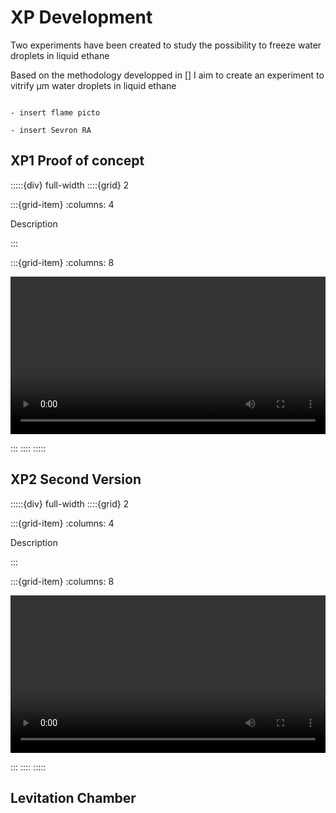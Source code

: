 # XP Development

Two experiments have been created to study the possibility to freeze water droplets in liquid ethane

<p class="emphase"> Based on the methodology developped in [] I aim to create an experiment to vitrify µm water droplets in liquid ethane </p>

```{note}

- insert flame picto

- insert Sevron RA

```

## XP1 Proof of concept

:::::{div} full-width
::::{grid} 2

:::{grid-item}
:columns: 4

<p class="emphase">Description</p>



:::

:::{grid-item}
:columns: 8

<video src="../../_static/video/Time-laps1.mov" width="100%" height="" controls>
  Your browser does not support the video tag.
</video>

:::
::::
:::::


## XP2 Second Version

:::::{div} full-width
::::{grid} 2

:::{grid-item}
:columns: 4

<p class="emphase">Description</p>



:::

:::{grid-item}
:columns: 8

<video src="../../_static/video/XP_Fly.mp4" width="100%" height="" controls>
  Your browser does not support the video tag.
</video>

:::
::::
:::::


## Levitation Chamber